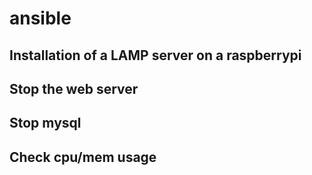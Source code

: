 # ansible

## Installation of a LAMP server on a raspberrypi

## Stop the web server

## Stop mysql

## Check cpu/mem usage

